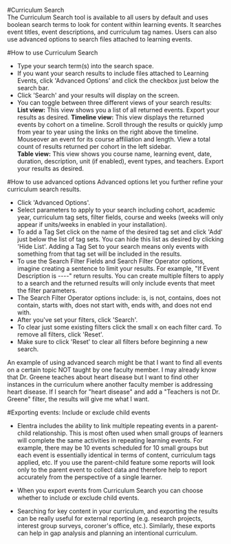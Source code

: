 #Curriculum Search  
The Curriculum Search tool is available to all users by default and uses boolean search terms to look for content within learning events.  It searches event titles, event descriptions, and curriculum tag names.  Users can also use advanced options to search files attached to learning events.

#How to use Curriculum Search
* Type your search term(s) into the search space.
* If you want your search results to include files attached to Learning Events, click 'Advanced Options' and click the checkbox just below the search bar.
* Click 'Search' and your results will display on the screen.  
* You can toggle between three different views of your search results:  
**List view:** This view shows you a list of all returned events.  Export your results as desired.
**Timeline view:** This view displays the returned events by cohort on a timeline.  Scroll through the results or quickly jump from year to year using the links on the right above the timeline.  Mouseover an event for its course affiliation and length. View a total count of results returned per cohort in the left sidebar.  
**Table view:** This view shows you course name, learning event, date, duration, description, unit (if enabled), event types, and teachers.  Export your results as desired.

#How to use advanced options
Advanced options let you further refine your curriculum search results.  

* Click 'Advanced Options'.
* Select parameters to apply to your search including cohort, academic year, curriculum tag sets, filter fields, course and weeks (weeks will only appear if units/weeks in enabled in your installation).
* To add a Tag Set click on the name of the desired tag set and click 'Add' just below the list of tag sets.  You can hide this list as desired by clicking 'Hide List'.  Adding a Tag Set to your search means only events with something from that tag set will be included in the results.
* To use the Search Filter Fields and Search Filter Operator options, imagine creating a sentence to limit your results.  For example, "If Event Description is ----" return results.  You can create multiple filters to apply to a search and the returned results will only include events that meet the filter parameters.
* The Search Filter Operator options include: is, is not, contains, does not contain, starts with, does not start with, ends with, and does not end with.
* After you've set your filters, click 'Search'.
* To clear just some existing filters click the small x on each filter card.  To remove all filters, click 'Reset'.
* Make sure to click 'Reset' to clear all filters before beginning a new search.

An example of using advanced search might be that I want to find all events on a certain topic NOT taught by one faculty member.  I may already know that Dr. Greene teaches about heart disease but I want to find other instances in the curriculum where another faculty member is addressing heart disease.  If I search for "heart disease" and add a "Teachers is not Dr. Greene" filter, the results will give me what I want.

#Exporting events: Include or exclude child events
* Elentra includes the ability to link multiple repeating events in a parent-child relationship.  This is most often used when small groups of learners will complete the same activities in repeating learning events.  For example, there may be 10 events scheduled for 10 small groups but each event is essentially identical in terms of content, curriculum tags applied, etc.  If you use the parent-child feature some reports will look only to the parent event to collect data and therefore help to report accurately from the perspective of a single learner.
* When you export events from Curriculum Search you can choose whether to include or exclude child events.

* Searching for key content in your curriculum, and exporting the results can be really useful for external reporting (e.g. research projects, interest group surveys, coroner's office, etc.).  Similarly, these exports can help in gap analysis and planning an intentional curriculum.
